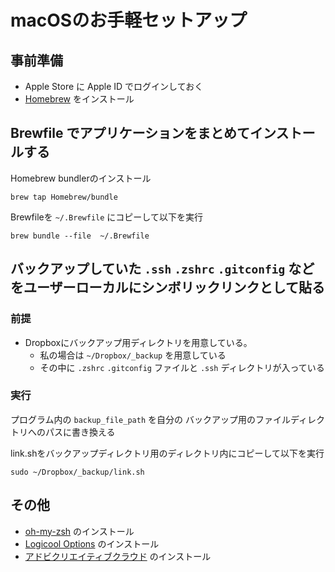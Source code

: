 # macOSのお手軽セットアップ

## 事前準備
- Apple Store に Apple ID でログインしておく
- [Homebrew](https://brew.sh/index_ja) をインストール

## Brewfile でアプリケーションをまとめてインストールする

Homebrew bundlerのインストール
```
brew tap Homebrew/bundle
```

Brewfileを `~/.Brewfile` にコピーして以下を実行

```
brew bundle --file  ~/.Brewfile
```

## バックアップしていた `.ssh` `.zshrc` `.gitconfig` などをユーザーローカルにシンボリックリンクとして貼る
### 前提
- Dropboxにバックアップ用ディレクトリを用意している。
  - 私の場合は `~/Dropbox/_backup` を用意している
  - その中に `.zshrc` `.gitconfig` ファイルと `.ssh` ディレクトリが入っている

### 実行

プログラム内の `backup_file_path` を自分の バックアップ用のファイルディレクトリへのパスに書き換える

link.shをバックアップディレクトリ用のディレクトリ内にコピーして以下を実行

```
sudo ~/Dropbox/_backup/link.sh
```

## その他
- [oh-my-zsh](https://github.com/ohmyzsh/ohmyzsh) のインストール
- [Logicool Options](https://www.logicool.co.jp/ja-jp/product/options) のインストール
- [アドビクリエイティブクラウド](https://creativecloud.adobe.com/) のインストール
